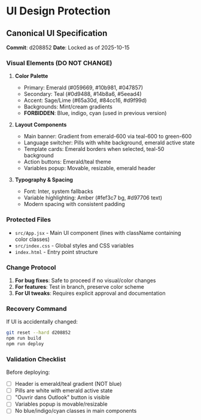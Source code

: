 # UI Design Protection

## Canonical UI Specification

**Commit**: d208852
**Date**: Locked as of 2025-10-15

### Visual Elements (DO NOT CHANGE)

1. **Color Palette**
   - Primary: Emerald (#059669, #10b981, #047857)
   - Secondary: Teal (#0d9488, #14b8a6, #5eead4)
   - Accent: Sage/Lime (#65a30d, #84cc16, #d9f99d)
   - Backgrounds: Mint/cream gradients
   - **FORBIDDEN**: Blue, indigo, cyan (used in previous version)

2. **Layout Components**
   - Main banner: Gradient from emerald-600 via teal-600 to green-600
   - Language switcher: Pills with white background, emerald active state
   - Template cards: Emerald borders when selected, teal-50 background
   - Action buttons: Emerald/teal theme
   - Variables popup: Movable, resizable, emerald header

3. **Typography & Spacing**
   - Font: Inter, system fallbacks
   - Variable highlighting: Amber (#fef3c7 bg, #d97706 text)
   - Modern spacing with consistent padding

### Protected Files

- `src/App.jsx` - Main UI component (lines with className containing color classes)
- `src/index.css` - Global styles and CSS variables
- `index.html` - Entry point structure

### Change Protocol

1. **For bug fixes**: Safe to proceed if no visual/color changes
2. **For features**: Test in branch, preserve color scheme
3. **For UI tweaks**: Requires explicit approval and documentation

### Recovery Command

If UI is accidentally changed:
```bash
git reset --hard d208852
npm run build
npm run deploy
```

### Validation Checklist

Before deploying:
- [ ] Header is emerald/teal gradient (NOT blue)
- [ ] Pills are white with emerald active state
- [ ] "Ouvrir dans Outlook" button is visible
- [ ] Variables popup is movable/resizable
- [ ] No blue/indigo/cyan classes in main components
